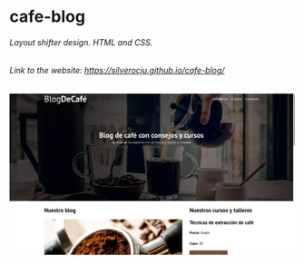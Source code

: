 # cafe-blog
###### Layout shifter design. HTML and CSS.
###### Link to the website: https://silverocju.github.io/cafe-blog/
![cap](capblog.png)
